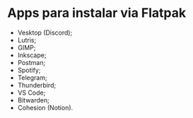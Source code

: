 # Apps para instalar via Flatpak
- Vesktop (Discord);
- Lutris;
- GIMP;
- Inkscape;
- Postman;
- Spotify;
- Telegram;
- Thunderbird;
- VS Code;
- Bitwarden;
- Cohesion (Notion).